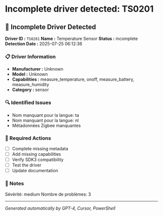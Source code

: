 # Incomplete driver detected: TS0201

## 🚨 Incomplete Driver Detected

**Driver ID :** `TS0201`
**Name :** Temperature Sensor
**Status :** incomplete
**Detection Date :** 2025-07-25 06:12:36

### 📋 Driver Information
- **Manufacturer :** Unknown
- **Model :** Unknown
- **Capabilities :** measure_temperature, onoff, measure_battery, measure_humidity
- **Category :** sensor

### 🔍 Identified Issues
- Nom manquant pour la langue: ta
- Nom manquant pour la langue: nl
- Métadonnées Zigbee manquantes

### 🎯 Required Actions
- [ ] Complete missing metadata
- [ ] Add missing capabilities
- [ ] Verify SDK3 compatibility
- [ ] Test the driver
- [ ] Update documentation

### 📝 Notes
Sévérité: medium
Nombre de problèmes: 3

---
*Generated automatically by GPT-4, Cursor, PowerShell*

